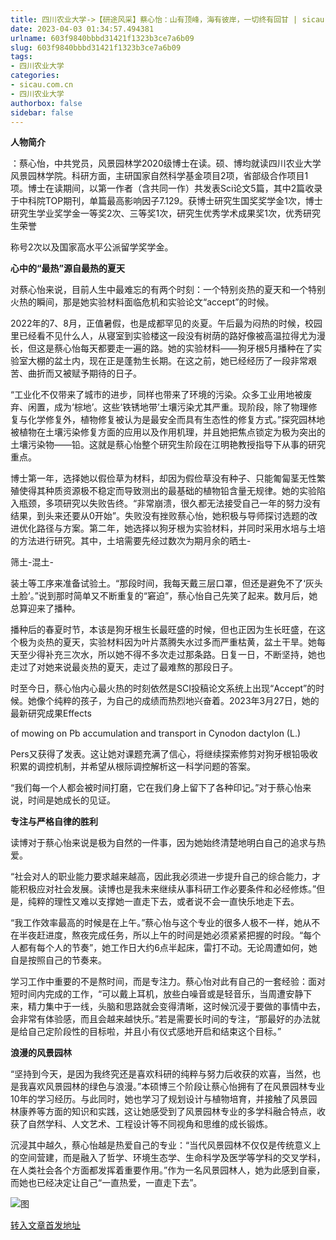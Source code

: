 ```yaml
---
title: 四川农业大学->【研途风采】蔡心怡：山有顶峰，海有彼岸，一切终有回甘 | sicau.com.cn
date: 2023-04-03 01:34:57.494381
urlname: 603f9840bbbd31421f1323b3ce7a6b09
slug: 603f9840bbbd31421f1323b3ce7a6b09
tags: 
- 四川农业大学
categories:
- sicau.com.cn
- 四川农业大学
authorbox: false
sidebar: false
---
```

**人物简介**

：蔡心怡，中共党员，风景园林学2020级博士在读。硕、博均就读四川农业大学风景园林学院。科研方面，主研国家自然科学基金项目2项，省部级合作项目1项。博士在读期间，以第一作者（含共同一作）共发表Sci论文5篇，其中2篇收录于中科院TOP期刊，单篇最高影响因子7.129。获博士研究生国奖奖学金1次，博士研究生学业奖学金一等奖2次、三等奖1次，研究生优秀学术成果奖1次，优秀研究生荣誉
<!--more-->
称号2次以及国家高水平公派留学奖学金。

**心中的“最热”源自最热的夏天**

对蔡心怡来说，目前人生中最难忘的有两个时刻：一个特别炎热的夏天和一个特别火热的瞬间，那是她实验材料面临危机和实验论文“accept”的时候。

2022年的7、8月，正值暑假，也是成都罕见的炎夏。午后最为闷热的时候，校园里已经看不见什么人，从寝室到实验楼这一段没有树荫的路好像被高温拉得尤为漫长，但这是蔡心怡每天都要走一遍的路。她的实验材料——狗牙根5月播种在了实验室大棚的盆土内，现在正是蓬勃生长期。在这之前，她已经经历了一段非常艰苦、曲折而又被赋予期待的日子。

“工业化不仅带来了城市的进步，同样也带来了环境的污染。众多工业用地被废弃、闲置，成为‘棕地’。这些‘铁锈地带’土壤污染尤其严重。现阶段，除了物理修复与化学修复外，植物修复被认为是最安全而具有生态性的修复方式。”探究园林地被植物在土壤污染修复方面的应用以及作用机理，并且她把焦点锁定为极为突出的土壤污染物——铅。这就是蔡心怡整个研究生阶段在江明艳教授指导下从事的研究重点。

博士第一年，选择她以假俭草为材料，却因为假俭草没有种子、只能匍匐茎无性繁殖使得其种质资源极不稳定而导致测出的最基础的植物铅含量无规律。她的实验陷入瓶颈，多项研究以失败告终。“非常崩溃，很久都无法接受自己一年的努力没有结果，到头来还要从0开始”。失败没有挫败蔡心怡，她积极与导师探讨选题的改进优化路径与方案。第二年，她选择以狗牙根为实验材料，并同时采用水培与土培的方法进行研究。其中，土培需要先经过数次为期月余的晒土-

筛土-混土-

装土等工序来准备试验土。“那段时间，我每天戴三层口罩，但还是避免不了‘灰头土脸’。”说到那时简单又不断重复的“窘迫”，蔡心怡自己先笑了起来。数月后，她总算迎来了播种。

播种后的春夏时节，本该是狗牙根生长最旺盛的时候，但也正因为生长旺盛，在这个极为炎热的夏天，实验材料因为叶片蒸腾失水过多而严重枯黄，盆土干旱。她每天至少得补充三次水，所以她不得不多次走过那条路。日复一日，不断坚持，她也走过了对她来说最炎热的夏天，走过了最难熬的那段日子。

时至今日，蔡心怡内心最火热的时刻依然是SCI投稿论文系统上出现“Accept”的时候。她像个纯粹的孩子，为自己的成绩而热烈地兴奋着。2023年3月27日，她的最新研究成果Effects

of mowing on Pb accumulation and transport in Cynodon dactylon (L.)

Pers又获得了发表。这让她对课题充满了信心，将继续探索修剪对狗牙根铅吸收积累的调控机制，并希望从根际调控解析这一科学问题的答案。

“我们每一个人都会被时间打磨，它在我们身上留下了各种印记。”对于蔡心怡来说，时间是她成长的见证。

**专注与严格自律的胜利**

读博对于蔡心怡来说是极为自然的一件事，因为她始终清楚地明白自己的追求与热爱。

“社会对人的职业能力要求越来越高，因此我必须进一步提升自己的综合能力，才能积极应对社会发展。读博也是我未来继续从事科研工作必要条件和必经修炼。”但是，纯粹的理性又难以支撑她一直走下去，或者说不会一直快乐地走下去。

“我工作效率最高的时候是在上午。”蔡心怡与这个专业的很多人极不一样，她从不在半夜赶进度，熬夜完成任务，所以上午的时间是她必须紧紧把握的时段。“每个人都有每个人的节奏”，她工作日大约6点半起床，雷打不动。无论周遭如何，她自是按照自己的节奏来。

学习工作中重要的不是熬时间，而是专注力。蔡心怡对此有自己的一套经验：面对短时间内完成的工作，“可以戴上耳机，放些白噪音或是轻音乐，当周遭安静下来，精力集中于一线，头脑和思路就会变得清晰，这时候沉浸于要做的事情中去，会非常有体验感，而且会越来越快乐。”若是需要长时间的专注，“那最好的办法就是给自己定阶段性的目标啦，并且小有仪式感地开启和结束这个目标。”

**浪漫的风景园林**

“坚持到今天，是因为我终究还是喜欢科研的纯粹与努力后收获的欢喜，当然，也是我喜欢风景园林的绿色与浪漫。”本硕博三个阶段让蔡心怡拥有了在风景园林专业10年的学习经历。与此同时，她也学习了规划设计与植物培育，并接触了风景园林康养等方面的知识和实践，这让她感受到了风景园林专业的多学科融合特点，收获了自然学科、人文艺术、工程设计等不同视角和思维的成长锻炼。

沉浸其中越久，蔡心怡越是热爱自己的专业：“当代风景园林不仅仅是传统意义上的空间营建，而是融入了哲学、环境生态学、生命科学及医学等学科的交叉学科，在人类社会各个方面都发挥着重要作用。”作为一名风景园林人，她为此感到自豪，而她也已经决定让自己“一直热爱，一直走下去”。

![图](https://news.sicau.edu.cn/__local/9/62/E2/AF2FA7A46C4ADD9C48ECC0540AE_9A57F6FF_2C33F2.png)

[转入文章首发地址](https://news.sicau.edu.cn/info/1078/71647.htm)